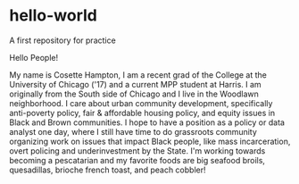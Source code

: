 # hello-world
A first repository for practice

Hello People! 

My name is Cosette Hampton, I am a recent grad of the College at the University of Chicago ('17) and a current MPP student at Harris. I am originally from the South side of Chicago and I live in the Woodlawn neighborhood. I care about urban community development, specifically anti-poverty policy, fair & affordable housing policy, and equity issues in Black and Brown communities. I hope to have a position as a policy or data analyst one day, where I still have time to do grassroots community organizing work on issues that impact Black people, like mass incarceration, overt policing and underinvestment by the State. I'm working towards becoming a pescatarian and my favorite foods are big seafood broils, quesadillas, brioche french toast, and peach cobbler! 
